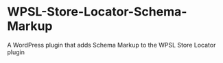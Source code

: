 # WPSL-Store-Locator-Schema-Markup
A WordPress plugin that adds Schema Markup to the WPSL Store Locator plugin

